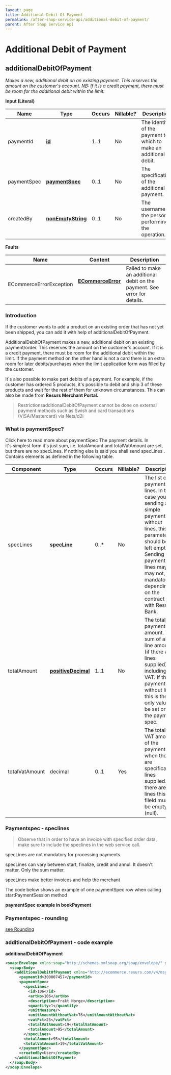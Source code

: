 ```yaml
---
layout: page
title: Additional Debit Of Payment
permalink: /after-shop-service-api/additional-debit-of-payment/
parent: After Shop Service Api
---
```



# Additional Debit of Payment 


## additionalDebitOfPayment
*Makes a new, additional debit on an existing payment. This reserves the
amount on the customer's account. NB: If it is a credit payment, there
must be room for the additional debit within the limit.*

**Input (Literal)**

| Name         | Type                                    | Occurs | Nillable? | Description                                                       |
|--------------|-----------------------------------------|--------|-----------|-------------------------------------------------------------------|
| paymentId    | **[id](/development/api-types/simple-types/)**               | 1..1   | No        | The identity of the payment to which to make an additional debit. |
| paymentSpec  |  [**paymentSpec**](/development/api-types/paymentspec/)         | 0..1   | No        | The specification of the additional payment.                      |
| createdBy    |  [**nonEmptyString**](/development/api-types/simple-types/)  | 0..1   | No        | The username of the person performing the operation.              |

**Faults**

| Name                     | Content                                  | Description                                                               |
|--------------------------|------------------------------------------|---------------------------------------------------------------------------|
| ECommerceErrorException  | **[ECommerceError](/development/api-types/ecommerceerror/)**     | Failed to make an additional debit on the payment. See error for details. |

### Introduction
If the customer wants to add a product on an existing order that has not
yet been shipped, you can add it with help of additionalDebitOfPayment.

AdditionalDebitOfPayment makes a new, additional debit on an existing
payment/order. This reserves the amount on the customer's account. If it
is a credit payment, there must be room for the additional debit within
the limit. If the payment method on the other hand is not a card there
is an extra room for later debits/purchases when the limit application
form was filled by the customer.

It´s also possible to make part debits of a payment. For example, if the
customer has ordered 5 products, it's possible to debit and ship 3 of
these products and wait for the rest of them for unknown circumstances.
This can also be made from **Resurs Merchant Portal.**

> RestrictionsadditionalDebitOfPayment cannot be done on external
> payment methods such as Swish and card transactions (VISA/Mastercard)
> via Nets/d2i

### What is paymentSpec?
Click here to read more about paymentSpec
The payment details. In it's simplest form it's just sum, i.e.
totalAmount and totalVatAmount are set, but there are no specLines. If
nothing else is said you shall send specLines .  
Contains elements as defined in the following table.

| Component      | Type                                                                                     | Occurs | Nillable? | Description                                                                                                                                                                                                                  |
|----------------|------------------------------------------------------------------------------------------|--------|-----------|------------------------------------------------------------------------------------------------------------------------------------------------------------------------------------------------------------------------------|
| specLines      | **[specLine](/development/api-types/specline/)**                       | 0..\*  | No        | The list of payment lines. In the case you're sending a simple payment, without lines, this parameter should be left empty. Sending payment lines may, or may not, be mandatory, depending on the contract with Resurs Bank. |
| totalAmount    | **[positiveDecimal](/development/api-types/simple-types/)** | 1..1   | No        | The total payment amount. The sum of all line amounts (if there are lines supplied) including VAT. If this payment is without lines this is the only value to be set on the payment spec.                                    |
| totalVatAmount | decimal                                                                                  | 0..1   | Yes       | The total VAT amount of the payment when there are specification lines supplied. If there are no lines this fileld must be empty (null).                                                                                     |

### Paymentspec - speclines
> Observe that in order to have an invoice with specified order data,
> make sure to include the speclines in the web service call.

specLines are not mandatory for processing payments.

specLines can vary between start, finalize, credit and annul. It doesn't
matter. Only the sum matter.

specLines make better invoices and help the merchant

The code below shows an example of one paymentSpec row when calling
startPaymentSession method

**paymentSpec example in bookPayment**

### Paymentspec - rounding
[see Rounding](/development/rounding/)

### additionalDebitOfPayment - code example
**additionalDebitOfPayment**
```xml
<soap:Envelope xmlns:soap="http://schemas.xmlsoap.org/soap/envelope/" xmlns:xsi="http://www.w3.org/2001/XMLSchema-instance" xmlns:xsd="http://www.w3.org/2001/XMLSchema">   
  <soap:Body>     
    <additionalDebitOfPayment xmlns="http://ecommerce.resurs.com/v4/msg/aftershopflow">       
      <paymentId>300007457</paymentId>       
      <paymentSpec>         
        <specLines>           
          <id>106</id>           
          <artNo>106</artNo>           
          <description>Frakt Norge</description>           
          <quantity>1</quantity>           
          <unitMeasure/>           
          <unitAmountWithoutVat>76</unitAmountWithoutVat>           
          <vatPct>25</vatPct>           
          <totalVatAmount>19</totalVatAmount>           
          <totalAmount>95</totalAmount>         
        </specLines>         
        <totalAmount>95</totalAmount>         
        <totalVatAmount>19</totalVatAmount>       
      </paymentSpec>       
      <createdBy>User</createdBy>     
    </additionalDebitOfPayment>   
  </soap:Body> 
</soap:Envelope>
```


